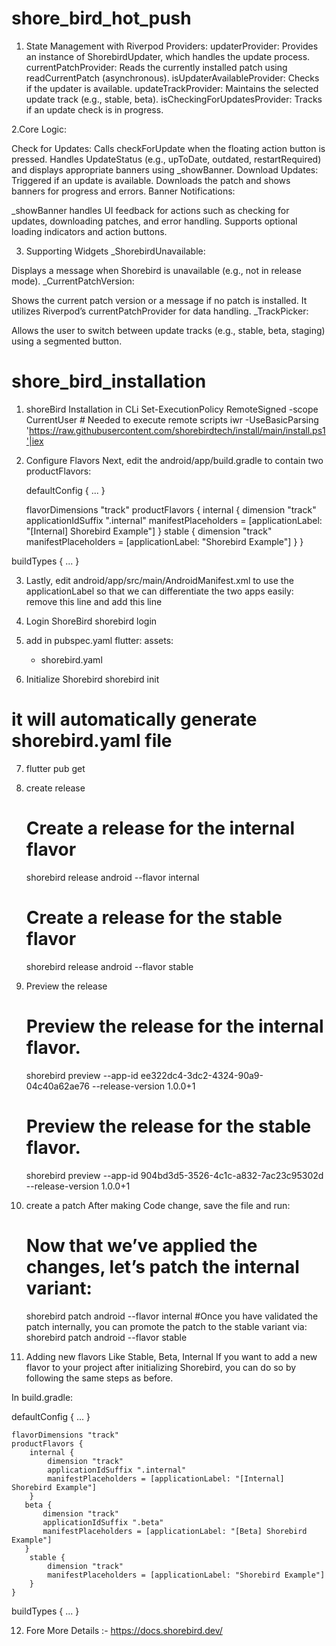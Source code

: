 # shore_bird_hot_push

1. State Management with Riverpod
Providers:
updaterProvider: Provides an instance of ShorebirdUpdater, which handles the update process.
currentPatchProvider: Reads the currently installed patch using readCurrentPatch (asynchronous).
isUpdaterAvailableProvider: Checks if the updater is available.
updateTrackProvider: Maintains the selected update track (e.g., stable, beta).
isCheckingForUpdatesProvider: Tracks if an update check is in progress.

2.Core Logic:

Check for Updates:
Calls checkForUpdate when the floating action button is pressed.
Handles UpdateStatus (e.g., upToDate, outdated, restartRequired) and displays appropriate banners using _showBanner.
Download Updates:
Triggered if an update is available. Downloads the patch and shows banners for progress and errors.
Banner Notifications:

_showBanner handles UI feedback for actions such as checking for updates, downloading patches, and error handling.
Supports optional loading indicators and action buttons.

3. Supporting Widgets
_ShorebirdUnavailable:

Displays a message when Shorebird is unavailable (e.g., not in release mode).
_CurrentPatchVersion:

Shows the current patch version or a message if no patch is installed. It utilizes Riverpod’s currentPatchProvider for data handling.
_TrackPicker:

Allows the user to switch between update tracks (e.g., stable, beta, staging) using a segmented button.

# shore_bird_installation

1. shoreBird Installation in CLi
Set-ExecutionPolicy RemoteSigned -scope CurrentUser # Needed to execute remote scripts
iwr -UseBasicParsing 'https://raw.githubusercontent.com/shorebirdtech/install/main/install.ps1'|iex

2. Configure Flavors
    Next, edit the android/app/build.gradle to contain two productFlavors:

    defaultConfig {
    ...
}

    flavorDimensions "track"
    productFlavors {
        internal {
            dimension "track"
            applicationIdSuffix ".internal"
            manifestPlaceholders = [applicationLabel: "[Internal] Shorebird Example"]
        }
        stable {
            dimension "track"
            manifestPlaceholders = [applicationLabel: "Shorebird Example"]
        }
    }

buildTypes {
  ...
}

3. Lastly, edit android/app/src/main/AndroidManifest.xml to use the applicationLabel so that we can differentiate the two apps easily:
    remove this line   <application android:label="flavors" android:name="${applicationName}" android:icon="@mipmap/ic_launcher">
    and add this line <application android:label="${applicationLabel}" android:name="${applicationName}" android:icon="@mipmap/ic_launcher">

4. Login ShoreBird
    shorebird login

5. add in pubspec.yaml
flutter:
  assets:
    - shorebird.yaml

6. Initialize Shorebird 
    shorebird init
    
# it will automatically generate shorebird.yaml file

7. flutter pub get

8. create release
    # Create a release for the internal flavor
    shorebird release android --flavor internal
    # Create a release for the stable flavor
    shorebird release android --flavor stable

9. Preview the release
    # Preview the release for the internal flavor.
    shorebird preview --app-id ee322dc4-3dc2-4324-90a9-04c40a62ae76 --release-version 1.0.0+1
    # Preview the release for the stable flavor.
    shorebird preview --app-id 904bd3d5-3526-4c1c-a832-7ac23c95302d --release-version 1.0.0+1

10. create a patch
    After making Code change, save the file and run:
    
    # Now that we’ve applied the changes, let’s patch the internal variant:
    shorebird patch android --flavor internal
    #Once you have validated the patch internally, you can promote the patch to the stable variant via:
    shorebird patch android --flavor stable

11. Adding new flavors
    Like Stable, Beta, Internal
    If you want to add a new flavor to your project after initializing Shorebird, you can do so by following the same steps as before.

In build.gradle:

defaultConfig {
    ...
}

    flavorDimensions "track"
    productFlavors {
        internal {
            dimension "track"
            applicationIdSuffix ".internal"
            manifestPlaceholders = [applicationLabel: "[Internal] Shorebird Example"]
        }
       beta {
           dimension "track"
           applicationIdSuffix ".beta"
           manifestPlaceholders = [applicationLabel: "[Beta] Shorebird Example"]
       }
        stable {
            dimension "track"
            manifestPlaceholders = [applicationLabel: "Shorebird Example"]
        }
    }

buildTypes {
  ...
}

12. Fore More Details :- https://docs.shorebird.dev/